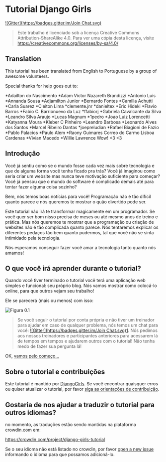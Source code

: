 # Tutorial Django Girls

[![Gitter](https://badges.gitter.im/Join Chat.svg)](https://gitter.im/DjangoGirls/tutorial?utm_source=badge&utm_medium=badge&utm_campaign=pr-badge&utm_content=badge)

 [1]: https://gitter.im/DjangoGirls/tutorial?utm_source=badge&utm_medium=badge&utm_campaign=pr-badge&utm_content=badge

> Este trabalho é licenciado sob a licença Creative Commons Attribution-ShareAlike 4.0. Para ver uma cópia desta licença, visite https://creativecommons.org/licenses/by-sa/4.0/

## Translation

This tutorial has been translated from English to Portuguese by a group of awesome volunteers. 

Special thanks for help goes out to:

*Adailton do Nascimento 
*Adam Victor Nazareth Brandizzi 
*Antonio Luis 
*Annanda Sousa 
*Adjamilton Junior 
*Bernardo Fontes 
*Camilla Achutti
*Carla Suarez
*Cleiton Lima 
*clemente.jnr
*danieltex 
*Eric Hideki 
*Flavio Barros 
*Fabio C. Barrionuevo da Luz 
*ffabiorj 
*Gabriela Cavalcante da Silva 
*Leandro Silva Araujo 
*Lucas Magnum 
*1pedro 
*Joao Luiz Lorencetti  
*Katyanna Moura 
*Kleber C Pinheiro 
*Leandro Barbosa 
*Leonardo Alves dos Santos 
*Marcel Ribeiro Dantas 
*joepreludian 
*Rafael Biagioni de Fazio 
*Pablo Palacios 
*Paulo Alem 
*Raony Guimares Correo do Carmo Lisboa Cardenas 
*Vivian Macedo
*Willie Lawrence 
Wow! <3 <3 

## Introdução

Você já sentiu como se o mundo fosse cada vez mais sobre tecnologia e que de alguma forma você tenha ficado pra trás? Você já imaginou como seria criar um website mas nunca teve motivação suficiente para começar? Você já pensou que o mundo do software é complicado demais até para tentar fazer alguma coisa sozinho?

Bem, nós temos boas notícias para você! Programação não é tão difícil quanto parece e nós queremos te mostrar o quão divertido pode ser.

Este tutorial não irá te transformar magicamente em um programador. Se você quer ser bom nisso precisa de meses ou até mesmo anos de treino e prática. Mas nós queremos te mostrar que a programação ou criação de websites não é tão complicada quanto parece. Nós tentaremos explicar os diferentes pedaços tão bem quanto pudermos, tal que você não se sinta intimidado pela tecnologia.

Nós esperamos conseguir fazer você amar a tecnologia tanto quanto nós amamos!

## O que você irá aprender durante o tutorial?

Quando você tiver terminado o tutorial você terá uma aplicação web simples e funcional: seu próprio blog. Nós vamos mostrar como colocá-lo online, para que outros vejam seu trabalho!

Ele se parecerá (mais ou menos) com isso:

![Figura 0.1][2]

 [2]: images/application.png

> Se você seguir o tutorial por conta própria e não tiver um treinador para ajudar em caso de qualquer problema, nós temos um chat para você: [![Gitter](https://badges.gitter.im/Join Chat.svg)](https://gitter.im/DjangoGirls/tutorial?utm_source=badge&utm_medium=badge&utm_campaign=pr-badge&utm_content=badge)[1]. Nós pedimos aos nossos treinadores e participantes anteriores para acessarem lá de tempos em tempos e ajudarem outros com o tutorial! Não tenha medo de fazer sua pergunta lá!

OK, [vamos pelo começo...][3]

 [3]: ./how_the_internet_works/README.md

## Sobre o tutorial e contribuições

Este tutorial é mantido por [DjangoGirls][4]. Se você encontrar quaisquer erros ou quiser atualizar o tutorial, por favor [siga as orientações de contribuição][5].

 [4]: https://djangogirls.org/
 [5]: https://github.com/DjangoGirls/tutorial/blob/master/README.md

## Gostaria de nos ajudar a traduzir o tutorial para outros idiomas?

no momento, as traduções estão sendo mantidas na plataforma crowdin.com em:

https://crowdin.com/project/django-girls-tutorial

Se o seu idioma não está listado no crowdin, por favor [open a new issue][6] informando o idioma para que possamos adicioná-lo.

 [6]: https://github.com/DjangoGirls/tutorial/issues/new
